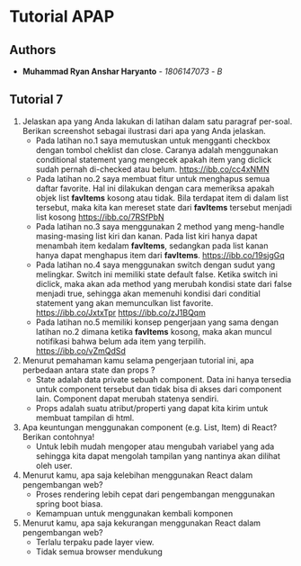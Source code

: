 # Tutorial APAP
## Authors
* **Muhammad Ryan Anshar Haryanto** - *1806147073* - *B*

## Tutorial 7
1. Jelaskan apa yang Anda lakukan di latihan dalam satu paragraf per-soal. Berikan screenshot sebagai ilustrasi
dari apa yang Anda jelaskan.
    -   Pada latihan no.1 saya memutuskan untuk mengganti checkbox dengan tombol cheklist   dan close. Caranya adalah menggunakan conditional statement yang mengecek apakah item
    yang diclick sudah pernah di-checked atau belum.
    https://ibb.co/cc4xNMN
    -   Pada latihan no.2 saya membuat fitur untuk menghapus semua daftar favorite. Hal ini dilakukan dengan cara memeriksa apakah objek list **favItems** kosong atau tidak. Bila terdapat item di dalam list tersebut, maka kita kan mereset state dari **favItems** tersebut menjadi list kosong
    https://ibb.co/7RSfPbN
    -   Pada latihan no.3 saya menggunakan 2 method yang meng-handle masing-masing list kiri dan kanan. Pada list kiri hanya dapat menambah item kedalam **favItems**, sedangkan pada list kanan hanya dapat menghapus item dari **favItems**.
    https://ibb.co/19sjgGq
    -   Pada latihan no.4 saya menggunakan switch dengan sudut yang melingkar. Switch ini memiliki state default false. Ketika switch ini diclick, maka akan ada method yang merubah kondisi state dari false menjadi true, sehingga akan memenuhi kondisi dari conditial statement yang akan memunculkan list favorite.
    https://ibb.co/JxtxTpr
    https://ibb.co/zJ1BQqm
    -   Pada latihan no.5 memiliki konsep pengerjaan yang sama dengan latihan no.2 dimana ketika **favItems** kosong, maka akan muncul notifikasi bahwa belum ada item yang terpilih.
    https://ibb.co/vZmQdSd
2. Menurut pemahaman kamu selama pengerjaan tutorial ini, apa perbedaan antara state dan props ?
    -   State adalah data private sebuah component. Data ini hanya tersedia untuk component tersebut dan tidak bisa di akses dari component lain. Component dapat merubah statenya sendiri.
    -   Props adalah suatu atribut/properti yang dapat kita kirim untuk membuat tampilan di html.
3. Apa keuntungan menggunakan component (e.g. List, Item) di React? Berikan contohnya!
    -   Untuk lebih mudah mengoper atau mengubah variabel yang ada sehingga kita dapat mengolah tampilan yang nantinya akan dilihat oleh user.
4. Menurut kamu, apa saja kelebihan menggunakan React dalam pengembangan web?
    -   Proses rendering lebih cepat dari pengembangan menggunakan spring boot biasa.
    -   Kemampuan untuk menggunakan kembali komponen
5. Menurut kamu, apa saja kekurangan menggunakan React dalam pengembangan web?
    -   Terlalu terpaku pade layer view.
    -   Tidak semua browser mendukung